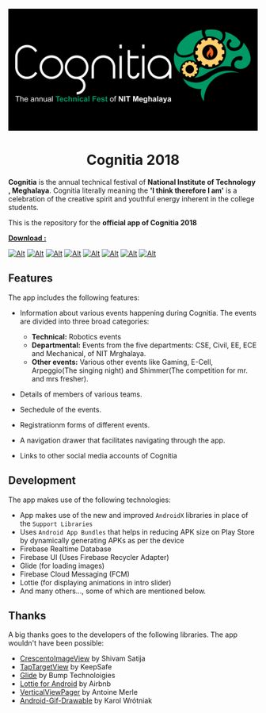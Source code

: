 ![Alt](logo.png "Cognitia 2018 App")

 <h1 align=center>Cognitia 2018</h1>

**Cognitia** is the annual technical festival of **National Institute of Technology , Meghalaya**.
Cognitia literally meaning the **'I think therefore I am'** is a celebration of the creative spirit and youthful energy inherent in the college students.

This is the repository for the **official app of Cognitia 2018**

[**Download :** ](https://play.google.com/store/apps/details?id=in.cognitia.cognitia18 "Cognitia 2018 | App on Play Store")

[![Alt](https://img.shields.io/badge/downloads-200%2B-green.svg)](https://play.google.com/store/apps/details?id=in.cognitia.cognitia18 "Cognitia 2018 | App on Play Store")
[![Alt](https://img.shields.io/badge/Android-5.0%2B-red.svg)](https://play.google.com/store/apps/details?id=in.cognitia.cognitia18 "Cognitia 2018 | App on Play Store")
[![Alt](https://img.shields.io/badge/Cognitia-2018-brightgreen.svg)](http://cognitia.nitmeghalaya.in/ "Cognitia 2018")
[![Alt](https://img.shields.io/badge/NIT-Meghalaya-blue.svg)](http://2018nitm.nitmeghalaya.in/ "NIT Meghalaya")
[![Alt](https://img.shields.io/badge/using-AndroidX-brightgreen.svg)](#)
[![Alt](https://img.shields.io/badge/license-MIT-orange.svg)](https://github.com/Devansh-Maurya/Cognitia-2018-App/blob/master/LICENSE "License")
[![Alt](https://img.shields.io/badge/rating-4.96%2F5%20(51)-ff69b4.svg)](https://play.google.com/store/apps/details?id=in.cognitia.cognitia18 "Cognitia 2018 | App on Play Store")
[![Alt](https://img.shields.io/badge/App%20size-10.5%20MB-orange.svg)](https://play.google.com/store/apps/details?id=in.cognitia.cognitia18 "Cognitia 2018 | App on Play Store")

## Features
The app includes the following features:

* Information about various events happening during Cognitia. The events are divided into three broad categories:
  * **Technical:** Robotics events
  * **Departmental:** Events from the five departments: CSE, Civil, EE, ECE and Mechanical, of NIT Mrghalaya.
  * **Other events:** Various other events like Gaming, E-Cell, Arpeggio(The singing night) and Shimmer(The competition for mr. and mrs fresher).
  
* Details of members of various teams.
* Sechedule of the events.
* Registrationm forms of different events.
* A navigation drawer that facilitates navigating through the app.
* Links to other social media accounts of Cognitia
 
## Development
 The app makes use of the following technologies:
 
 * App makes use of the new and improved `AndroidX` libraries in place of the `Support Libraries`
 * Uses `Android App Bundles` that helps in reducing APK size on Play Store by dynamically generating APKs as per the device
 * Firebase Realtime Database
 * Firebase UI (Uses Firebase Recycler Adapter)
 * Glide (for loading images)
 * Firebase Cloud Messaging (FCM)
 * Lottie (for displaying animations in intro slider)
 * And many others..., some of which are mentioned below.
 
## Thanks
 
 A big thanks goes to the developers of the following libraries. The app wouldn't have been possible:
 
 * [CrescentoImageView](https://github.com/developer-shivam/Crescento "CrescentoImageView") by Shivam Satija
 * [TapTargetView](https://github.com/KeepSafe/TapTargetView "TaptargetView") by KeepSafe
 * [Glide](https://github.com/bumptech/glide "Glide") by Bump Technoloigies
 * [Lottie for Android](https://github.com/airbnb/lottie-android "Lottie for Android") by Airbnb
 * [VerticalViewPager](https://github.com/castorflex/VerticalViewPager "VerticalViewPager") by Antoine Merle
 * [Android-Gif-Drawable](https://github.com/koral--/android-gif-drawable "Android-Gif-Drawable") by Karol Wrótniak
